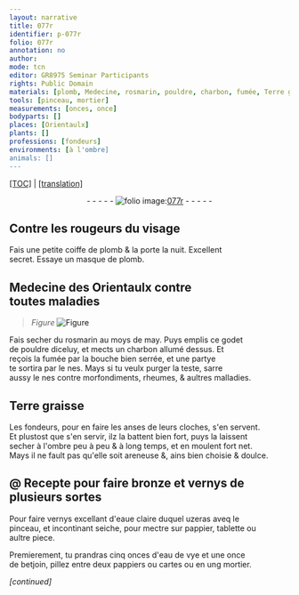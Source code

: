 ```yaml
---
layout: narrative
title: 077r
identifier: p-077r
folio: 077r
annotation: no
author:
mode: tcn
editor: GR8975 Seminar Participants
rights: Public Domain
materials: [plomb, Medecine, rosmarin, pouldre, charbon, fumée, Terre graisse, areneuse, bronze, vernys, eaue claire, pappier, eau de vye, betjoin, pappiers, cartes]
tools: [pinceau, mortier]
measurements: [onces, once]
bodyparts: []
places: [Orientaulx]
plants: []
professions: [fondeurs]
environments: [à l'ombre]
animals: []
---
```


 <p><a href="{{ site.baseurl }}/normalized/">[TOC]</a> | <a href="{{ site.baseurl }}/texts/p-077r_tl/" target="_blank">[translation]</a></p><div class="folio" align="center">- - - - - <a href="http://gallica.bnf.fr/ark:/12148/btv1b10500001g/f159.image" target="_blank"><img src="https://cu-mkp.github.io/2017-workshop-edition/assets/photo-icon.png" alt="folio image: " style="display:inline-block; margin-bottom:-3px;"/>077r</a> - - - - - </div>  
  

## Contre les rougeurs du visage

 
Fais une petite coiffe de <span class="m">plomb</span> & la porte la nuit. Excellent<br/> secret. Essaye un masque de <span class="m">plomb</span>.
 
 
  

## <span class="m">Medecine</span> des <span class="pl">Orientaulx</span> contre<br/> toutes maladies

 
> *Figure*
> <a href="https://drive.google.com/open?id=0B9-oNrvWdlO5ckxxXzJIeWhnMDg" target="_blank"><img src="https://cu-mkp.github.io/GR8975-edition/assets/photo-icon.png" alt="Figure" style="display:inline-block; margin-bottom:-3px;"/></a>
 
Fais secher du <span class="m">rosmarin</span> au moys de may. Puys emplis ce godet<br/> de <span class="m">pouldre</span> diceluy, et mects un <span class="m">charbon</span> allumé dessus. Et<br/> reçois la <span class="m">fumée</span> par la bouche bien serrée, et une partye<br/> te sortira par le nes. Mays si tu veulx purger la teste, sarre<br/> aussy le nes contre morfondiments, rheumes, & aultres malladies.
 
 
  

## <span class="m">Terre graisse</span>

 
Les <span class="pro">fondeurs</span>, pour en faire les anses de leurs cloches, s'en servent.<br/> Et plustost que s'en servir, ilz la battent bien fort, puys la laissent<br/> secher <span class="env">à l'ombre</span> peu à peu & <span class="tmp">à long temps</span>, et en moulent fort net.<br/> Mays il ne fault pas qu'elle soit <span class="m">areneuse</span> <span class="del">&</span>, ains bien choisie & doulce.
 
 
  

## @ Recepte pour faire <span class="m">bronze</span> et <span class="m">vernys</span> de<br/> plusieurs sortes

 
Pour faire <span class="m">vernys</span> excellant d'<span class="m">eaue claire</span> duquel uzeras aveq le<br/> <span class="tl">pinceau</span>, et incontinant seiche, pour mectre sur <span class="m">pappier</span>, tablette ou<br/> au<span class="exp">ltr</span>e piece.
 
Premierement, tu prandras cinq <span class="ms">onces</span> d'<span class="m">eau de vye</span> et une <span class="ms">once</span><br/> de <span class="m">betjoin</span>, pillez entre deux <span class="m">pappiers</span> ou <span class="m">cartes</span> ou en ung <span class="tl">mortier</span>.
 
*[continued]*
 
 
